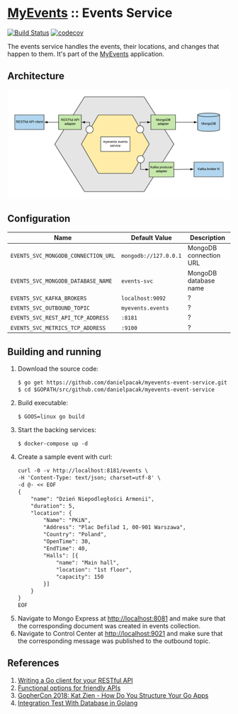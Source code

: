 # [MyEvents](https://github.com/danielpacak/myevents) :: Events Service

[![Build Status](https://travis-ci.org/danielpacak/myevents-events-service.svg?branch=master)](https://travis-ci.org/danielpacak/myevents-events-service)
[![codecov](https://codecov.io/gh/danielpacak/myevents-events-service/branch/master/graph/badge.svg)](https://codecov.io/gh/danielpacak/myevents-events-service)

The events service handles the events, their locations, and changes that happen to them.
It's part of the [MyEvents](https://github.com/danielpacak/myevents) application.

## Architecture

![Architecture](docs/architecture.png)

## Configuration

| Name                                | Default Value         | Description            |
|-------------------------------------|-----------------------|------------------------|
| `EVENTS_SVC_MONGODB_CONNECTION_URL` | `mongodb://127.0.0.1` | MongoDB connection URL |
| `EVENTS_SVC_MONGODB_DATABASE_NAME`  | `events-svc`          | MongoDB database name  |
| `EVENTS_SVC_KAFKA_BROKERS`          | `localhost:9092`      | ? |
| `EVENTS_SVC_OUTBOUND_TOPIC`         | `myevents.events`     | ? |
| `EVENTS_SVC_REST_API_TCP_ADDRESS`   | `:8181`               | ? |
| `EVENTS_SVC_METRICS_TCP_ADDRESS`    | `:9100`               | ? |

## Building and running

1. Download the source code:
   ```
   $ go get https://github.com/danielpacak/myevents-event-service.git
   $ cd $GOPATH/src/github.com/danielpacak/myevents-event-service
   ```
2. Build executable:
   ```
   $ GOOS=linux go build
   ```
3. Start the backing services:
   ```
   $ docker-compose up -d
   ```
4. Create a sample event with curl:
   ```
   curl -0 -v http://localhost:8181/events \
   -H 'Content-Type: text/json; charset=utf-8' \
   -d @- << EOF
   {
       "name": "Dzień Niepodległości Armenii",
       "duration": 5,
       "location": {
           "Name": "PKiN",
           "Address": "Plac Defilad 1, 00-901 Warszawa",
           "Country": "Poland",
           "OpenTime": 30,
           "EndTime": 40,
           "Halls": [{
               "name": "Main hall",
               "location": "1st floor",
               "capacity": 150
           }]
       }
   }
   EOF
   ```
5. Navigate to Mongo Express at [http://localhost:8081](http://localhost:8081) and make sure
   that the corresponding document was created in events collection.
6. Navigate to Control Center at [http://localhost:9021](http://localhost:9021) and make sure
   that the corresponding message was published to the outbound topic.

## References

1. [Writing a Go client for your RESTful API](https://medium.com/@marcus.olsson/writing-a-go-client-for-your-restful-api-c193a2f4998c)
2. [Functional options for friendly APIs](https://dave.cheney.net/2014/10/17/functional-options-for-friendly-apis)
3. [GopherCon 2018: Kat Zien - How Do You Structure Your Go Apps](https://www.youtube.com/watch?v=oL6JBUk6tj0)
4. [Integration Test With Database in Golang](https://hackernoon.com/integration-test-with-database-in-golang-355dc123fdc9)
